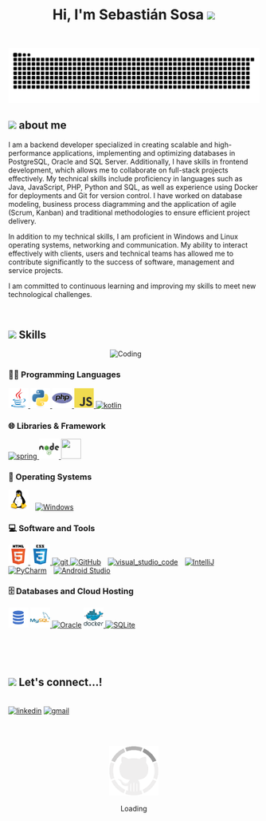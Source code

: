 <h1 align="center"><b> Hi, I'm Sebastián Sosa </b><img src="https://media.giphy.com/media/hvRJCLFzcasrR4ia7z/giphy.gif" width="35"></h1>

<br>

<p align = "center">
	<img src = "https://github.com/7oSkaaa/7oSkaaa/blob/output/github-contribution-grid-snake.svg?" alt = "Snake Game"/>
</p>


<h2><img src = "https://github.com/7oSkaaa/7oSkaaa/blob/main/Images/about_me.gif?raw=true" width = 50px> about me </h2>

I am a backend developer specialized in creating scalable and high-performance applications, implementing and optimizing databases in PostgreSQL, Oracle and SQL Server. Additionally, I have skills in frontend development, which allows me to collaborate on full-stack projects effectively.
My technical skills include proficiency in languages ​​such as Java, JavaScript, PHP, Python and SQL, as well as experience using Docker for deployments and Git for version control. I have worked on database modeling, business process diagramming and the application of agile (Scrum, Kanban) and traditional methodologies to ensure efficient project delivery.

In addition to my technical skills, I am proficient in Windows and Linux operating systems, networking and communication. My ability to interact effectively with clients, users and technical teams has allowed me to contribute significantly to the success of software, management and service projects.

I am committed to continuous learning and improving my skills to meet new technological challenges.

<br>

<h2> <img src="https://media2.giphy.com/media/QssGEmpkyEOhBCb7e1/giphy.gif?cid=ecf05e47a0n3gi1bfqntqmob8g9aid1oyj2wr3ds3mg700bl&rid=giphy.gif" width="32px"> Skills </h2>

<img align="right" alt="Coding" width="300" src="https://i.pinimg.com/originals/81/17/8b/81178b47a8598f0c81c4799f2cdd4057.gif">

<br>

<h3> 👨‍💻 Programming Languages </h3>
<p align="left">
<a href="https://www.java.com" target="_blank" rel="noreferrer"> <img src="https://raw.githubusercontent.com/devicons/devicon/master/icons/java/java-original.svg" alt="java" width="40" height="40"/> </a>
<a href="https://www.python.org" target="_blank" rel="noreferrer"> <img src="https://raw.githubusercontent.com/devicons/devicon/master/icons/python/python-original.svg" alt="python" width="40" height="40"/> </a>
<a href="https://www.php.net" target="_blank"> <img src="https://raw.githubusercontent.com/devicons/devicon/master/icons/php/php-original.svg" alt="php" width="40" height="40"/> </a>
<a href="https://developer.mozilla.org/en-US/docs/Web/JavaScript" target="_blank" rel="noreferrer"> <img src="https://raw.githubusercontent.com/devicons/devicon/master/icons/javascript/javascript-original.svg" alt="javascript" width="40" height="40"/> </a>
<a href="https://kotlinlang.org" target="_blank" rel="noreferrer"> <img src="https://www.vectorlogo.zone/logos/kotlinlang/kotlinlang-icon.svg" alt="kotlin" width="40" height="40" /> </a>

<br>

<h3> 🌐 Libraries & Framework </h3>
<a href="https://spring.io/" target="_blank"> <img src="https://www.vectorlogo.zone/logos/springio/springio-icon.svg" alt="spring" width="40" height="40"/> </a> 
<a href="https://nodejs.org" target="_blank"> <img src="https://raw.githubusercontent.com/devicons/devicon/master/icons/nodejs/nodejs-original-wordmark.svg" alt="nodejs" width="40" height="40"/> </a> 
<a href="#" style="display: inline-block; margin-right: 10px;"><img src="https://cdn.jsdelivr.net/gh/devicons/devicon/icons/bootstrap/bootstrap-original.svg" width="40" height="40" /></a>

<br>

<h3> 🧰 Operating Systems </h3>
<a href="https://www.linux.org/" target="_blank" style="display: inline-block; margin-right: 10px;">
    <img src="https://raw.githubusercontent.com/devicons/devicon/master/icons/linux/linux-original.svg" alt="linux" width="40" height="40"/>
</a>
<a href="#" style="display: inline-block; margin-right: 10px;">
    <img src="https://cdn.jsdelivr.net/gh/devicons/devicon/icons/windows8/windows8-original.svg" alt="Windows" width="40" height="40"/>
</a>

<br>

<h3> 💻 Software and Tools </h3>
<a href="https://www.w3.org/html/" target="_blank" rel="noreferrer"> <img src="https://raw.githubusercontent.com/devicons/devicon/master/icons/html5/html5-original-wordmark.svg" alt="html5" width="40" height="40"/> </a>
<a href="https://www.w3schools.com/css/" target="_blank" rel="noreferrer"> <img src="https://raw.githubusercontent.com/devicons/devicon/master/icons/css3/css3-original-wordmark.svg" alt="css3" width="40" height="40"/> </a> 
<a href="https://git-scm.com/" target="_blank" rel="noreferrer"> <img src="https://www.vectorlogo.zone/logos/git-scm/git-scm-icon.svg" alt="git" width="40" height="40"/> </a>
<a href="#" style="display: inline-block; margin-right: 10px;">
    <img alt="GitHub" title="GitHub" height="40" src="https://i.imgur.com/DZgetVv.png" />
</a>
<a href="https://code.visualstudio.com/" target="_blank" rel="noreferrer" style="display: inline-block; margin-right: 10px;">
    <img src="https://upload.wikimedia.org/wikipedia/commons/thumb/9/9a/Visual_Studio_Code_1.35_icon.svg/2048px-Visual_Studio_Code_1.35_icon.svg.png" alt="visual_studio_code" width="40" height="40"/>
</a>
<a href="#" style="display: inline-block;">
    <img src="https://upload.wikimedia.org/wikipedia/commons/thumb/9/9c/IntelliJ_IDEA_Icon.svg/512px-IntelliJ_IDEA_Icon.svg.png" width="40px" alt="IntelliJ"/>
</a>
<a href="https://www.jetbrains.com/pycharm/" target="_blank" style="display: inline-block; margin-right: 10px;">
    <img height="40" src="https://resources.jetbrains.com/storage/products/pycharm/img/meta/pycharm_logo_300x300.png" alt="PyCharm"/>
</a>
<a href="#" style="display: inline-block; margin-right: 10px;">
    <img alt="Android Studio" title="Android Studio" height="40" src="https://i.imgur.com/6nJGNMN.png" />
</a>

<br>

<h3>🗄️ Databases and Cloud Hosting</h3>
<a href="#"><img alt="SQL" title="SQL" height="40"
    src="https://raw.githubusercontent.com/github/explore/80688e429a7d4ef2fca1e82350fe8e3517d3494d/topics/sql/sql.png" /></a>
<a href="https://www.mysql.com/" target="_blank" rel="noreferrer">
    <img src="https://raw.githubusercontent.com/devicons/devicon/master/icons/mysql/mysql-original-wordmark.svg" alt="mysql" width="40" height="40"/>
</a>
<a href="#"><img src="https://cdn.jsdelivr.net/gh/devicons/devicon@latest/icons/oracle/oracle-original.svg" width="40px" alt="Oracle"/></a>
<a href="https://www.docker.com/" target="_blank" rel="noreferrer">
    <img src="https://raw.githubusercontent.com/devicons/devicon/master/icons/docker/docker-original-wordmark.svg" alt="docker" width="40" height="40"/>
</a>
<a href="#" style="display: inline-block; margin-right: 10px;">
    <img src="https://www.vectorlogo.zone/logos/sqlite/sqlite-ar21.svg" alt="SQLite"width="70" height="40"/>
</a>

<p align="center">

<br><br><br>

<h2><img src='https://raw.githubusercontent.com/ShahriarShafin/ShahriarShafin/main/Assets/handshake.gif' width="100px"> Let's connect...! </h2>
<br>
<div align='left'>
<a href="https://www.linkedin.com/in/sebastiansosa10/" target="blank"><img align="center" src="https://user-images.githubusercontent.com/88904952/234979284-68c11d7f-1acc-4f0c-ac78-044e1037d7b0.png" alt="linkedin" height="50" width="50" /></a>
<a href="mailto:joansebastiansosa10@gmail.com" target="blank"><img align="center" src="https://github.com/Mo-Alsehli/Mo-Alsehli/assets/98949843/6d935082-a6bb-4f5d-be13-87b821d8421c" alt="gmail" height="50" width="50"  /></a>

</div>

<br><br>

<div align=center>
        <img src="https://raw.githubusercontent.com/AhmedFathyDev/AhmedFathyDev/main/GitHub.gif" alt="GitHub Octocat Logo" height="100">
        <p>Loading</p>
    </div>

<div align='center'>
